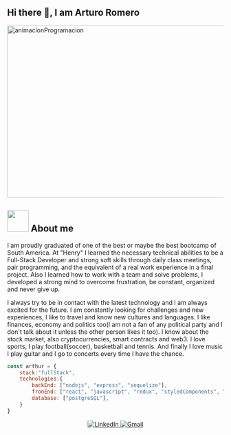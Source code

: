<!-- <h1 align="center">Hi there 👋, I am Arturo Romero</h1> -->
## Hi there 👋, I am Arturo Romero


<img width="600" height="400" align="center" src="https://static.wixstatic.com/media/669128_ec1c7a78e9694aec8a07c2e48b292ae1~mv2.gif" alt="animacionProgramacion"/>

<h2><img src="https://media.giphy.com/media/VgCDAzcKvsR6OM0uWg/giphy.gif" width="50"> About me </h2>


I am proudly graduated of one of the best or maybe the best bootcamp of South America.
At "Henry" I learned the necessary technical abilities to be a Full-Stack Developer and strong soft skills through daily class meetings, pair programming, and the equivalent of a real work experience in a final project. Also I learned how to work with a team and solve problems, I developed a strong mind to overcome frustration, be constant, organized and never give up.

I always try to be in contact with the latest technology and I am always excited for the future.
I am constantly looking for challenges and new experiences, I like to travel and know new cultures and languages.
I like finances, economy and politics too(I am not a fan of any political party and I don't talk about it unless the other person likes it too).
I know about the stock market, also cryptocurrencies, smart contracts and web3.
I love sports, I play football(soccer), basketball and tennis.
And finally I love music I play guitar and I go to concerts every time I have the chance.


```javascript
const arthur = {
    stack:"fullStack",
    technologies:{
        backEnd: ["nodejs", "express", "sequelize"],
        fronEnd: ["react", "javascript", "redux", "styledComponents", "html","css"],
        database: ["postgreSQL"],
    }
}
```


<div  align="center">
  <a href="https://www.linkedin.com/in/arturo-romero1997/" >
    <img src="https://img.shields.io/badge/LinkedIn-%230077B5.svg?&style=flat-square&logo=linkedin&logoColor=white&color=DEB6AB" alt="LinkedIn">
  </a>
   <a href="mailto:romeroarturo597@gmail.com" mailto="romeroarturo597@gmail.com" target="_blank">
    <img src="https://img.shields.io/badge/Gmail-%231877F2.svg?&style=flat-square&logo=gmail&logoColor=white&color=DEB6AB" alt="Gmail">
  </a>
</div>
